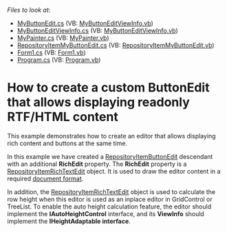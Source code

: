 <!-- default file list -->
*Files to look at*:

* [MyButtonEdit.cs](./CS/WindowsApplication1/CustomEditor/MyButtonEdit.cs) (VB: [MyButtonEditViewInfo.vb](./VB/WindowsApplication1/CustomEditor/MyButtonEditViewInfo.vb))
* [MyButtonEditViewInfo.cs](./CS/WindowsApplication1/CustomEditor/MyButtonEditViewInfo.cs) (VB: [MyButtonEditViewInfo.vb](./VB/WindowsApplication1/CustomEditor/MyButtonEditViewInfo.vb))
* [MyPainter.cs](./CS/WindowsApplication1/CustomEditor/MyPainter.cs) (VB: [MyPainter.vb](./VB/WindowsApplication1/CustomEditor/MyPainter.vb))
* [RepositoryItemMyButtonEdit.cs](./CS/WindowsApplication1/CustomEditor/RepositoryItemMyButtonEdit.cs) (VB: [RepositoryItemMyButtonEdit.vb](./VB/WindowsApplication1/CustomEditor/RepositoryItemMyButtonEdit.vb))
* [Form1.cs](./CS/WindowsApplication1/Form1.cs) (VB: [Form1.vb](./VB/WindowsApplication1/Form1.vb))
* [Program.cs](./CS/WindowsApplication1/Program.cs) (VB: [Program.vb](./VB/WindowsApplication1/Program.vb))
<!-- default file list end -->
# How to create a custom ButtonEdit that allows displaying readonly RTF/HTML content


<p>This example demonstrates how to create an editor that allows displaying rich content and buttons at the same time.</p><p>In this example we have created a <a href="http://documentation.devexpress.com/#WindowsForms/clsDevExpressXtraEditorsRepositoryRepositoryItemButtonEdittopic"><u>RepositoryItemButtonEdit</u></a> descendant with an additional <strong>RichEdit</strong> property. The <strong>RichEdit</strong> property is a <a href="http://documentation.devexpress.com/#WindowsForms/clsDevExpressXtraEditorsRepositoryRepositoryItemRichTextEdittopic"><u>RepositoryItemRichTextEdit</u></a> object. It is used to draw the editor content in a required <a href="http://documentation.devexpress.com/#CoreLibraries/clsDevExpressXtraRichEditDocumentFormattopic"><u>document format</u></a>. </p><p>In addition, the <a href="http://documentation.devexpress.com/#WindowsForms/clsDevExpressXtraEditorsRepositoryRepositoryItemRichTextEdittopic"><u>RepositoryItemRichTextEdit</u></a>  object is used to calculate the row height when this editor is used as an inplace editor in GridControl or TreeList. To enable the auto height calculation feature, the editor should implement the <strong>IAutoHeightControl</strong> interface, and its <strong>ViewInfo</strong> should implement the <strong>IHeightAdaptable interface</strong>.</p>

<br/>


